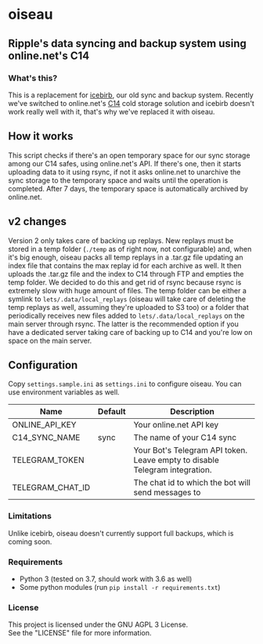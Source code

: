 # oiseau
## Ripple's data syncing and backup system using online.net's C14

### What's this?
This is a replacement for [icebirb](https://zxq.co/ripple/icebirb), our old sync and backup system. Recently we've switched to online.net's [C14](https://www.online.net/en/c14) cold storage solution and icebirb doesn't work really well with it, that's why we've replaced it with oiseau.

## How it works
This script checks if there's an open temporary space for our sync storage among our C14 safes, using online.net's API. If there's one, then it starts uploading data to it using rsync, if not it asks online.net to unarchive the sync storage to the temporary space and waits until the operation is completed. After 7 days, the temporary space is automatically archived by online.net.

## v2 changes
Version 2 only takes care of backing up replays. New replays must be stored in a temp folder (`./temp` as of right now, not configurable) and, when it's big enough, oiseau packs all temp replays in a .tar.gz file updating an index file that contains the max replay id for each archive as well. It then uploads the .tar.gz file and the index to C14 through FTP and empties the temp folder. We decided to do this and get rid of rsync because rsync is extremely slow with huge amount of files. The temp folder can be either a symlink to `lets/.data/local_replays` (oiseau will take care of deleting the temp replays as well, assuming they're uploaded to S3 too) or a folder that periodically receives new files added to `lets/.data/local_replays` on the main server through rsync. The latter is the recommended option if you have a dedicated server taking care of backing up to C14 and you're low on space on the main server.

## Configuration
Copy `settings.sample.ini` as `settings.ini` to configure oiseau. You can use environment variables as well.

Name | Default | Description |
---- | ------- | ----------- |
ONLINE_API_KEY | | Your online.net API key
C14_SYNC_NAME | sync | The name of your C14 sync
TELEGRAM_TOKEN | | Your Bot's Telegram API token. Leave empty to disable Telegram integration.
TELEGRAM_CHAT_ID | | The chat id to which the bot will send messages to

### Limitations
Unlike icebirb, oiseau doesn't currently support full backups, which is coming soon.

### Requirements
- Python 3 (tested on 3.7, should work with 3.6 as well)  
- Some python modules (run `pip install -r requirements.txt`)  

### License
This project is licensed under the GNU AGPL 3 License.  
See the "LICENSE" file for more information.
